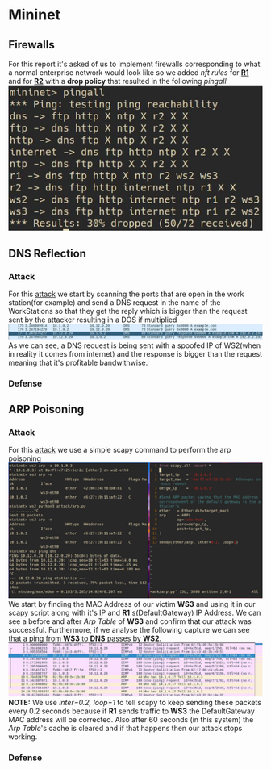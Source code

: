 # Mininet
## Firewalls
For this report it's asked of us to implement firewalls corresponding to what a normal enterprise network would look like so we added *nft rules* for [**R1**](https://github.com/l3un4m/comp-sec2/blob/main/firewall/r1.nft) and for [**R2**](https://github.com/l3un4m/comp-sec2/blob/main/firewall/r2.nft) with a **drop policy** that resulted in the following *pingall*
![a](/screenshots/pingall.png)

## DNS Reflection
### Attack
For this [attack](https://github.com/l3un4m/Mininet/blob/main/attack/dns.py) we start by scanning the ports that are open in the work station(for example) and send a DNS request in the name of the WorkStations so that they get the reply which is bigger than the request sent by the attacker resulting in a DOS if multiplied
![dns](/screenshots/dns.jpg)
As we can see, a DNS request is being sent with a spoofed IP of WS2(when in reality it comes from internet) and the response is bigger than the request meaning that it's profitable bandwithwise.
### Defense

## ARP Poisoning
### Attack
For this [attack](https://github.com/l3un4m/Mininet/blob/main/attack/arp.py) we use a simple scapy command to perform the arp poisoning
![arp1](/screenshots/arp1.jpg)
We start by finding the MAC Address of our victim **WS3** and using it in our scapy script along with it's IP and **R1**'s(DefaultGateway) IP Address. We can see a before and after *Arp Table* of **WS3** and confirm that our attack was successful. Furthermore, if we analyse the following capture we can see that a ping from **WS3** to **DNS** passes by **WS2**.
![arp2](/screenshots/arp2.jpg)
**NOTE:** We use *inter=0.2, loop=1* to tell scapy to keep sending these packets every 0.2 seconds because if **R1** sends traffic to **WS3** the DefaultGateway MAC address will be corrected. Also after 60 seconds (in this system) the *Arp Table*'s cache is cleared and if that happens then our attack stops working.
### Defense
